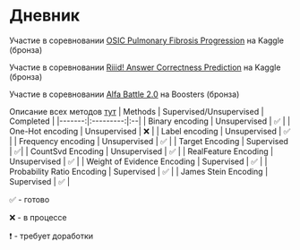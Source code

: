 # Дневник
Участие в соревновании [OSIC Pulmonary Fibrosis Progression](https://www.kaggle.com/c/osic-pulmonary-fibrosis-progression) на Kaggle (бронза)

Участие в соревновании [Riiid! Answer Correctness Prediction](https://www.kaggle.com/c/riiid-test-answer-prediction/overview) на Kaggle (бронза)

Участие в соревновании [Alfa Battle 2.0](https://boosters.pro/championship/alfabattle2/rating) на Boosters (бронза)

Описание всех методов [тут](https://github.com/Ama16/3course_diary/blob/main/review.md)
| Methods | Supervised/Unsupervised | Completed |
|-------:|:---------:|:--|
| Binary encoding | Unsupervised | :white_check_mark: |
| One-Hot encoding | Unsupervised |  :x: |
| Label encoding | Unsupervised | :white_check_mark: |
| Frequency encoding | Unsupervised | :white_check_mark: |
| Target Encoding | Supervised | :white_check_mark:|
| CountSvd Encoding | Unsupervised | :white_check_mark: |
| RealFeature Encoding | Unsupervised | :white_check_mark: |
| Weight of Evidence Encoding | Supervised | :white_check_mark: |
| Probability Ratio Encoding | Supervised | :white_check_mark: |
| James Stein Encoding | Supervised | :white_check_mark: | 

:white_check_mark: - готово

:x: - в процессе

:heavy_exclamation_mark: - требует доработки
